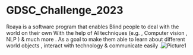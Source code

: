 <h1> GDSC_Challenge_2023 </h1>

Roaya is a software program that enables Blind people to deal with the world on their own With the help of AI techniques (e.g. , Computer vision , NLP ) & much more .
As a goal to make them able to learn about different world objects , interact with technology & communicate easily 
.![Picture1](https://user-images.githubusercontent.com/99560022/229833089-aa339dc1-de9f-4d14-80e7-d3d3632db092.png)

